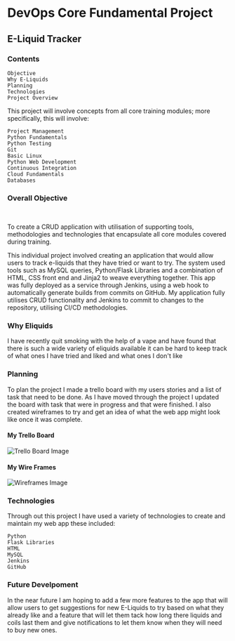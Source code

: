 # DevOps Core Fundamental Project

## E-Liquid Tracker

### Contents

    Objective​
    Why E-Liquids
    Planning
    Technologies​
    Project Overview 


This project will involve concepts from all core training modules; more
specifically, this will involve:

    Project Management
    Python Fundamentals
    Python Testing
    Git
    Basic Linux
    Python Web Development
    Continuous Integration
    Cloud Fundamentals
    Databases

### Overall Objective​

​

To create a CRUD application with utilisation of supporting tools,​
methodologies and technologies that encapsulate all core modules​
covered during training.

This individual project involved creating an application that would allow users to track e-liquids that they have tried or want to try. 
The system used tools such as MySQL queries, Python/Flask Libraries and a combination of HTML, 
CSS front end and Jinja2 to weave everything together. This app was fully deployed as a service through Jenkins, 
using a web hook to automatically generate builds from commits on GitHub. My application fully utilises CRUD functionality and 
Jenkins to commit to changes to the repository, utilising CI/CD methodologies. 

### Why Eliquids

I have recently quit smoking with the help of a vape and have found that there is such a wide variety of
eliquids available it can be hard to keep track of what ones I have tried and liked and what ones I don't like

### Planning
To plan the project I made a trello board with my users stories and a list of task that need to be done. 
As I have moved through the project I updated the board with task that were in progress and that were finished.
I also created wireframes to try and get an idea of what the web app might look like once it was complete.

#### My Trello Board
![Trello Board Image](https://imgur.com/NZSFMk2.png)

#### My Wire Frames
![Wireframes Image](https://imgur.com/rl5eO9q.png)

### Technologies
Through out this project I have used a variety of technologies to create and maintain my web app these 
included:
    
    Python​
    Flask Libraries​
    HTML​
    MySQL​
    Jenkins​
    GitHub
    

### Future Develpoment
In the near future I am hoping to add a few more features to the app that will allow users to get suggestions
for new E-Liquids to try based on what they already like and a feature that will let them tack how long there liquids
and coils last them and give notifications to let them know when they will need to buy new ones.  